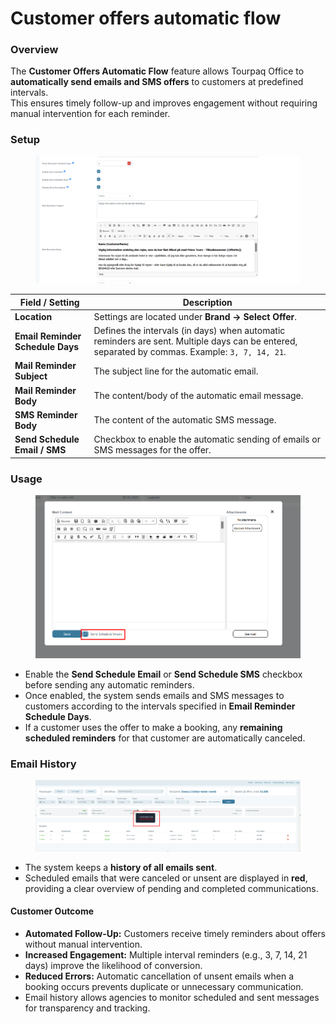 # Customer offers automatic flow

### **Overview**

The **Customer Offers Automatic Flow** feature allows Tourpaq Office to **automatically send emails and SMS offers** to customers at predefined intervals.\
This ensures timely follow-up and improves engagement without requiring manual intervention for each reminder.

### **Setup**

<figure><img src="../.gitbook/assets/image (1) (1) (1) (1) (1) (1) (1) (1) (1) (1) (1) (1) (1) (1) (1) (1) (1) (1) (1) (1) (1) (1) (1) (1) (1) (1) (1) (1) (1) (1) (1) (1) (1) (1) (1) (1) (1) (1) (1) (1) (1) (1) (1) (1) (1) (1) (1) (1) (1) (1) (1) (1) (1) (1) (1) (1) (1) (1) (1) (1)   (4).png" alt=""><figcaption></figcaption></figure>

| **Field / Setting**              | **Description**                                                                                                                                |
| -------------------------------- | ---------------------------------------------------------------------------------------------------------------------------------------------- |
| **Location**                     | Settings are located under **Brand → Select Offer**.                                                                                           |
| **Email Reminder Schedule Days** | Defines the intervals (in days) when automatic reminders are sent. Multiple days can be entered, separated by commas. Example: `3, 7, 14, 21`. |
| **Mail Reminder Subject**        | The subject line for the automatic email.                                                                                                      |
| **Mail Reminder Body**           | The content/body of the automatic email message.                                                                                               |
| **SMS Reminder Body**            | The content of the automatic SMS message.                                                                                                      |
| **Send Schedule Email / SMS**    | Checkbox to enable the automatic sending of emails or SMS messages for the offer.                                                              |

### **Usage**

<figure><img src="../.gitbook/assets/image (2) (1) (1) (1) (1) (1) (1) (1) (1) (1) (1) (1) (1) (1) (1) (1) (1) (1) (1) (1) (1) (1) (1) (1) (1) (1) (1) (1) (1) (1) (1) (1) (1) (1) (1) (1) (1) (1) (1) (1) (1) (1) (1) (1) (1) (1) (1) (1) (1) (1) (1) (1) (1) (1) (1) (1).png" alt=""><figcaption></figcaption></figure>

* Enable the **Send Schedule Email** or **Send Schedule SMS** checkbox before sending any automatic reminders.
* Once enabled, the system sends emails and SMS messages to customers according to the intervals specified in **Email Reminder Schedule Days**.
* If a customer uses the offer to make a booking, any **remaining scheduled reminders** for that customer are automatically canceled.

### **Email History**

<figure><img src="../.gitbook/assets/image (276).png" alt=""><figcaption></figcaption></figure>

* The system keeps a **history of all emails sent**.
* Scheduled emails that were canceled or unsent are displayed in **red**, providing a clear overview of pending and completed communications.

#### **Customer Outcome**

* **Automated Follow-Up:** Customers receive timely reminders about offers without manual intervention.
* **Increased Engagement:** Multiple interval reminders (e.g., 3, 7, 14, 21 days) improve the likelihood of conversion.
* **Reduced Errors:** Automatic cancellation of unsent emails when a booking occurs prevents duplicate or unnecessary communication.
* Email history allows agencies to monitor scheduled and sent messages for transparency and tracking.
